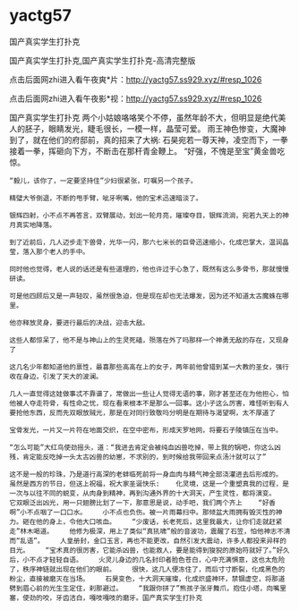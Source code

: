 # yactg57
国产真实学生打扑克

国产真实学生打扑克,国产真实学生打扑克-高清完整版

点击后面网zhi进入看午夜爽*片：http://yactg57.ss929.xyz/#resp_1026

点击后面网zhi进入看午夜影*视：http://yactg57.ss929.xyz/#resp_1026

国产真实学生打扑克    两个小姑娘咯咯笑个不停，虽然年龄不大，但明显是绝代美人的胚子，眼睛发光，睫毛很长，一模一样，晶莹可爱。    雨王神色惨变，大魔神到了，就在他们的府邸前，真的招来了大祸:    石昊宛若一尊天神，凌空而下，一拳接着一拳，挥砸向下方，不断击在那杆青金鞭上。    “好强，不愧是至宝”黄金兽吃惊。

    “毅儿，该你了，一定要坚持住”少妇很紧张，叮嘱另一个孩子。

    精璧大爷倒退，不断的甩手臂，呲牙咧嘴，他的宝术迅速暗淡了。

    银辉四射，小不点不再答言，双臂展动，划出一轮月亮，璀璨夺目，银辉流淌，宛若九天上的神月真实地降落。

    到了近前后，几人迈步走下兽骨，光华一闪，那六七米长的巨骨迅速缩小，化成巴掌大，温润晶莹，落入那个老人的手中。

    同时他也觉得，老人说的话还是有些道理的，他也许过于心急了，既然有这么多骨书，那就慢慢研读。

    可是他四顾后又是一声轻叹，虽然很急迫，但是现在却也无法爆发，因为还不知道太古魔蛛在哪里。

    他亦释放灵身，要进行最后的决战，迎击大敌。

    这些人都惊呆了，他不是与神山上的生灵死磕，殒落在外了吗那样一个神勇无敌的存在，又现身了

    这几名少年都知道他的禀性，最喜那些高高在上的女子，两年前他曾猎到某一大教的圣女，强行收在身边，引发了天大的波澜。

    几人一直觉得这娃做事忒不靠谱了，常做出一些让人觉得无语的事，刚才甚至还在为他担心，怕他被人夺走符骨，有性命之忧，现在看来根本不是那么一回事。这小子这么厉害，难怪听到有人要抢他东西，反而先双眼放贼光，那是在对同行致敬吗分明是在期待与渴望啊，太不厚道了

    宝骨发光，一片又一片符在地面交织，在空中密布，形成天罗地网，将要石子陵镇压在当中。

    “怎么可能”大红鸟使劲摇头，道：“我进去肯定会被纯血凶兽吃掉，带上我的锅吧，你这么凶残，肯定能反吃掉一头太古凶兽的幼崽，不求别的，到时候给我带回来点汤汁就可以了”

    这不是一般的珍珠，乃是道行高深的老蚌临死前将一身血肉与精气神全部浇灌进去后形成的。    虽然是西方的节日，但送上祝福，祝大家圣诞快乐:    化灵境，这是一个重塑真我的过程，是一次与以往不同的蜕变，从肉身到精神，再到沟通外界的十大洞天，产生灵性，都将演变。    它双眼泛出凶光，用一只翅膀比划了一下，那意思是说，动手吧，我们两个齐上    “好香啊”小不点咽了一口口水。    小不点也负伤。被一片雨幕扫中。那倾盆大雨拥有毁灭性的神力。砸在他的身上，令他大口咳血。    “少废话，长老死后，这里我最大，让你们走就赶紧走”林木喝道。    他修为极深，用上了类似“真犼啸”般的音波功，震醒了石笠，怕他神志不清而“乱语”。    人皇册封，金口玉言，再也不能更改，自然引发大震动，许多人都投来异样的目光。    “宝术真的很厉害，它能杀凶兽，也能救人，要是能得到狻猊的原始符就好了。”好久后，小不点才轻轻自语。    火灵儿身边的几名封印者脸色苍白，心中充满惧意，这也太危险了，秩序神链就出现在他们的眼前。    很快，这几人便冻住了，而后寸寸断裂，化成黑色的粉尘，直接被磨灭在当场。    石昊变色，十大洞天璀璨，化成炽盛神环，禁锢虚空，将那道劈到眉心前的光生生定住，刹那避过。    “我跟你拼了”熊孩子张牙舞爪，抱住小塔，向嘴里塞，使劲的咬，牙齿洁白，嘎吱嘎吱的磨牙。国产真实学生打扑克
